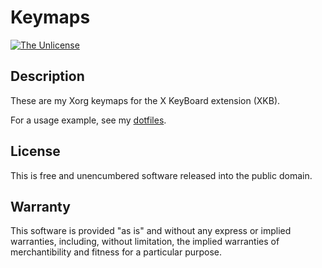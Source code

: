 # Keymaps

[![The Unlicense](https://img.shields.io/badge/license-The_Unlicense-red.svg)](./LICENSE.txt)

## Description

These are my Xorg keymaps for the X KeyBoard extension (XKB).

For a usage example, see my [dotfiles].

[dotfiles]: https://github.com/razor-x/dotfiles

## License

This is free and unencumbered software released into the public domain.

## Warranty

This software is provided "as is" and without any express or
implied warranties, including, without limitation, the implied
warranties of merchantibility and fitness for a particular
purpose.
